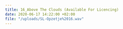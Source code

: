 ```yaml
---
title: 16_Above The Clouds (Available For Licencing)
date: 2020-06-17 14:22:00 +02:00
file: "/uploads/SL-Opzetje%2016.wav"
---
```


